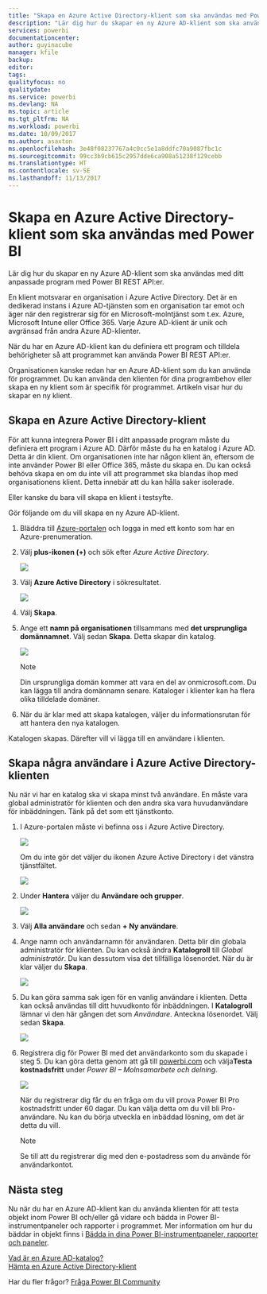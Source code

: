 ```yaml
---
title: "Skapa en Azure Active Directory-klient som ska användas med Power BI"
description: "Lär dig hur du skapar en ny Azure AD-klient som ska användas med ditt anpassade program med Power BI REST API:er."
services: powerbi
documentationcenter: 
author: guyinacube
manager: kfile
backup: 
editor: 
tags: 
qualityfocus: no
qualitydate: 
ms.service: powerbi
ms.devlang: NA
ms.topic: article
ms.tgt_pltfrm: NA
ms.workload: powerbi
ms.date: 10/09/2017
ms.author: asaxton
ms.openlocfilehash: 3e48f08237767a4c0cc5e1a8ddfc70a9087fbc1c
ms.sourcegitcommit: 99cc3b9cb615c2957dde6ca908a51238f129cebb
ms.translationtype: HT
ms.contentlocale: sv-SE
ms.lasthandoff: 11/13/2017
---
```

# <a name="create-an-azure-active-directory-tenant-to-use-with-power-bi"></a>Skapa en Azure Active Directory-klient som ska användas med Power BI
Lär dig hur du skapar en ny Azure AD-klient som ska användas med ditt anpassade program med Power BI REST API:er.

En klient motsvarar en organisation i Azure Active Directory. Det är en dedikerad instans i Azure AD-tjänsten som en organisation tar emot och äger när den registrerar sig för en Microsoft-molntjänst som t.ex. Azure, Microsoft Intune eller Office 365. Varje Azure AD-klient är unik och avgränsad från andra Azure AD-klienter.

När du har en Azure AD-klient kan du definiera ett program och tilldela behörigheter så att programmet kan använda Power BI REST API:er.

Organisationen kanske redan har en Azure AD-klient som du kan använda för programmet. Du kan använda den klienten för dina programbehov eller skapa en ny klient som är specifik för programmet. Artikeln visar hur du skapar en ny klient.

## <a name="create-an-azure-active-directory-tenant"></a>Skapa en Azure Active Directory-klient
För att kunna integrera Power BI i ditt anpassade program måste du definiera ett program i Azure AD. Därför måste du ha en katalog i Azure AD. Detta är din klient. Om organisationen inte har någon klient än, eftersom de inte använder Power BI eller Office 365, måste du skapa en. Du kan också behöva skapa en om du inte vill att programmet ska blandas ihop med organisationens klient. Detta innebär att du kan hålla saker isolerade.

Eller kanske du bara vill skapa en klient i testsyfte.

Gör följande om du vill skapa en ny Azure AD-klient.

1. Bläddra till [Azure-portalen](https://portal.azure.com) och logga in med ett konto som har en Azure-prenumeration.
2. Välj **plus-ikonen (+)** och sök efter *Azure Active Directory*.
   
    ![](media/create-an-azure-active-directory-tenant/new-directory.png)
3. Välj **Azure Active Directory** i sökresultatet.
   
    ![](media/create-an-azure-active-directory-tenant/new-directory2.png)
4. Välj **Skapa**.
5. Ange ett **namn på organisationen**  tillsammans med **det ursprungliga domännamnet**. Välj sedan **Skapa**. Detta skapar din katalog.
   
    ![](media/create-an-azure-active-directory-tenant/organization-and-domain.png)
   
   > [!NOTE]
   > Din ursprungliga domän kommer att vara en del av onmicrosoft.com. Du kan lägga till andra domännamn senare. Kataloger i klienter kan ha flera olika tilldelade domäner.
   > 
   > 
6. När du är klar med att skapa katalogen, väljer du informationsrutan för att hantera den nya katalogen.

Katalogen skapas. Därefter vill vi lägga till en användare i klienten.

## <a name="create-some-users-in-your-azure-active-directory-tenant"></a>Skapa några användare i Azure Active Directory-klienten
Nu när vi har en katalog ska vi skapa minst två användare. En måste vara global administratör för klienten och den andra ska vara huvudanvändare för inbäddningen. Tänk på det som ett tjänstkonto.

1. I Azure-portalen måste vi befinna oss i Azure Active Directory.
   
    ![](media/create-an-azure-active-directory-tenant/aad-flyout.png)
   
    Om du inte gör det väljer du ikonen Azure Active Directory i det vänstra tjänstfältet.
   
    ![](media/create-an-azure-active-directory-tenant/aad-service.png)
2. Under **Hantera** väljer du **Användare och grupper**.
   
    ![](media/create-an-azure-active-directory-tenant/users-and-groups.png)
3. Välj **Alla användare** och sedan **+ Ny användare**.
4. Ange namn och användarnamn för användaren. Detta blir din globala administratör för klienten. Du kan också ändra **Katalogroll** till *Global administratör*. Du kan dessutom visa det tillfälliga lösenordet. När du är klar väljer du **Skapa**.
   
    ![](media/create-an-azure-active-directory-tenant/global-admin.png)
5. Du kan göra samma sak igen för en vanlig användare i klienten. Detta kan också användas till ditt huvudkonto för inbäddningen. I **Katalogroll** lämnar vi den här gången det som *Användare*. Anteckna lösenordet. Välj sedan **Skapa**.
   
    ![](media/create-an-azure-active-directory-tenant/pbiembed-user.png)
6. Registrera dig för Power BI med det användarkonto som du skapade i steg 5. Du kan göra detta genom att gå till [powerbi.com](https://powerbi.microsoft.com/get-started/) och välja**Testa kostnadsfritt** under *Power BI – Molnsamarbete och delning*.
   
    ![](media/create-an-azure-active-directory-tenant/try-powerbi-free.png)
   
    När du registrerar dig får du en fråga om du vill prova Power BI Pro kostnadsfritt under 60 dagar. Du kan välja detta om du vill bli Pro-användare. Nu kan du börja utveckla en inbäddad lösning, om det är detta du vill.
   
   > [!NOTE]
   > Se till att du registrerar dig med den e-postadress som du använde för användarkontot.
   > 
   > 

## <a name="next-steps"></a>Nästa steg
Nu när du har en Azure AD-klient kan du använda klienten för att testa objekt inom Power BI och/eller gå vidare och bädda in Power BI-instrumentpaneler och rapporter i programmet. Mer information om hur du bäddar in objekt finns i [Bädda in dina Power BI-instrumentpaneler, rapporter och paneler](embedding-content.md).

[Vad är en Azure AD-katalog?](https://docs.microsoft.com/azure/active-directory/active-directory-whatis)  
[Hämta en Azure Active Directory-klient](https://docs.microsoft.com/azure/active-directory/develop/active-directory-howto-tenant)  

Har du fler frågor? [Fråga Power BI Community](http://community.powerbi.com/)

